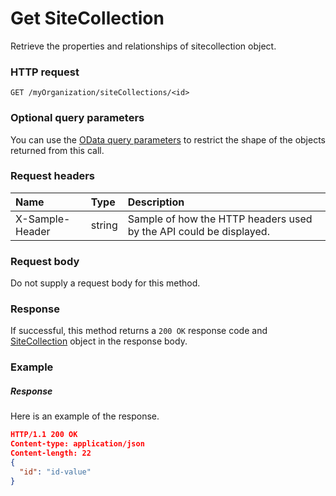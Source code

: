 # Get SiteCollection

Retrieve the properties and relationships of sitecollection object.
### HTTP request
```http
GET /myOrganization/siteCollections/<id>
```
### Optional query parameters
You can use the [OData query parameters](odata-optional-query-parameters.md) to restrict the shape of the objects returned from this call.
### Request headers
| Name       | Type | Description|
|:-----------|:------|:----------|
| X-Sample-Header  | string  | Sample of how the HTTP headers used by the API could be displayed.|

### Request body
Do not supply a request body for this method.
### Response
If successful, this method returns a `200 OK` response code and [SiteCollection](../resources/sitecollection.md) object in the response body.
### Example
##### Response
Here is an example of the response.
```json
HTTP/1.1 200 OK
Content-type: application/json
Content-length: 22
{
  "id": "id-value"
}
```

<!-- uuid: 19a6a806-ecfa-42b8-8345-62402a9ec258
2015-10-12 23:19:40 UTC -->